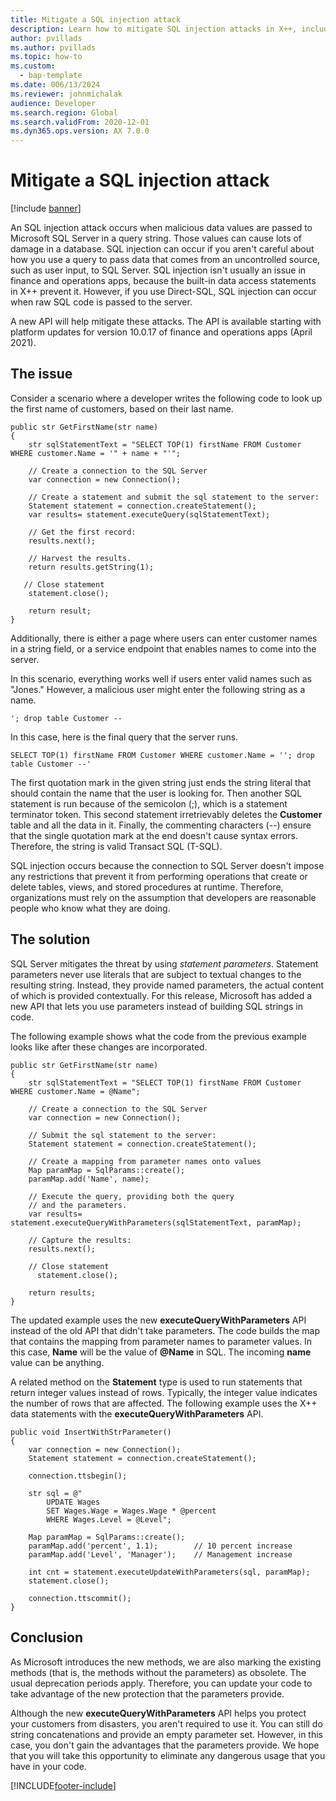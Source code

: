 ```yaml
---
title: Mitigate a SQL injection attack
description: Learn how to mitigate SQL injection attacks in X++, including code examples of a scenario with an issue and solution.
author: pvillads
ms.author: pvillads
ms.topic: how-to
ms.custom: 
  - bap-template
ms.date: 006/13/2024
ms.reviewer: johnmichalak
audience: Developer
ms.search.region: Global
ms.search.validFrom: 2020-12-01
ms.dyn365.ops.version: AX 7.0.0
---
```


# Mitigate a SQL injection attack

[!include [banner](../includes/banner.md)]


An SQL injection attack occurs when malicious data values are passed to Microsoft SQL Server in a query string. Those values can cause lots of damage in a database. SQL injection can occur if you aren't careful about how you use a query to pass data that comes from an uncontrolled source, such as user input, to SQL Server. SQL injection isn't usually an issue in finance and operations apps, because the built-in data access statements in X++ prevent it. However, if you use Direct-SQL, SQL injection can occur when raw SQL code is passed to the server.

A new API will help mitigate these attacks. The API is available starting with platform updates for version 10.0.17 of finance and operations apps (April 2021).

## The issue

Consider a scenario where a developer writes the following code to look up the first name of customers, based on their last name.

```xpp
public str GetFirstName(str name)
{
    str sqlStatementText = "SELECT TOP(1) firstName FROM Customer WHERE customer.Name = '" + name + "'";

    // Create a connection to the SQL Server
    var connection = new Connection();

    // Create a statement and submit the sql statement to the server:
    Statement statement = connection.createStatement();
    var results= statement.executeQuery(sqlStatementText);

    // Get the first record:
    results.next();
   
    // Harvest the results.
    return results.getString(1);
   
   // Close statement
    statement.close();
    
    return result;
}
```

Additionally, there is either a page where users can enter customer names in a string field, or a service endpoint that enables names to come into the server.

In this scenario, everything works well if users enter valid names such as "Jones." However, a malicious user might enter the following string as a name.

```xpp
'; drop table Customer --
```

In this case, here is the final query that the server runs.

```xpp
SELECT TOP(1) firstName FROM Customer WHERE customer.Name = ''; drop table Customer --'
```

The first quotation mark in the given string just ends the string literal that should contain the name that the user is looking for. Then another SQL statement is run because of the semicolon (;), which is a statement terminator token. This second statement irretrievably deletes the **Customer** table and all the data in it. Finally, the commenting characters (--) ensure that the single quotation mark at the end doesn't cause syntax errors. Therefore, the string is valid Transact SQL (T-SQL).

SQL injection occurs because the connection to SQL Server doesn't impose any restrictions that prevent it from performing operations that create or delete tables, views, and stored procedures at runtime. Therefore, organizations must rely on the assumption that developers are reasonable people who know what they are doing.

## The solution

SQL Server mitigates the threat by using *statement parameters*. Statement parameters never use literals that are subject to textual changes to the resulting string. Instead, they provide named parameters, the actual content of which is provided contextually. For this release, Microsoft has added a new API that lets you use parameters instead of building SQL strings in code.

The following example shows what the code from the previous example looks like after these changes are incorporated.

```xpp
public str GetFirstName(str name)
{
    str sqlStatementText = "SELECT TOP(1) firstName FROM Customer WHERE customer.Name = @Name";

    // Create a connection to the SQL Server
    var connection = new Connection();

    // Submit the sql statement to the server:
    Statement statement = connection.createStatement();

    // Create a mapping from parameter names onto values
    Map paramMap = SqlParams::create();
    paramMap.add('Name', name);

    // Execute the query, providing both the query
    // and the parameters.
    var results= statement.executeQueryWithParameters(sqlStatementText, paramMap);

    // Capture the results:
    results.next();
  
    // Close statement
      statement.close();

    return results;
}
```

The updated example uses the new **executeQueryWithParameters** API instead of the old API that didn't take parameters. The code builds the map that contains the mapping from parameter names to parameter values. In this case, **Name** will be the value of **\@Name** in SQL. The incoming **name** value can be anything.

A related method on the **Statement** type is used to run statements that return integer values instead of rows. Typically, the integer value indicates the number of rows that are affected. The following example uses the X++ data statements with the **executeQueryWithParameters** API.

```xpp
public void InsertWithStrParameter()
{
    var connection = new Connection();
    Statement statement = connection.createStatement();

    connection.ttsbegin();

    str sql = @"
        UPDATE Wages
        SET Wages.Wage = Wages.Wage * @percent
        WHERE Wages.Level = @Level";

    Map paramMap = SqlParams::create();
    paramMap.add('percent', 1.1);        // 10 percent increase
    paramMap.add('Level', 'Manager');    // Management increase

    int cnt = statement.executeUpdateWithParameters(sql, paramMap);
    statement.close();

    connection.ttscommit();
}
```

## Conclusion

As Microsoft introduces the new methods, we are also marking the existing methods (that is, the methods without the parameters) as obsolete. The usual deprecation periods apply. Therefore, you can update your code to take advantage of the new protection that the parameters provide.

Although the new **executeQueryWithParameters** API helps you protect your customers from disasters, you aren't required to use it. You can still do string concatenations and provide an empty parameter set. However, in this case, you don't gain the advantages that the parameters provide. We hope that you will take this opportunity to eliminate any dangerous usage that you have in your code.


[!INCLUDE[footer-include](../../../includes/footer-banner.md)]
